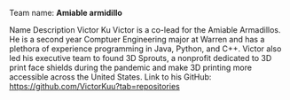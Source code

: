 Team name: **Amiable armidillo**

Name          Description
Victor Ku     Victor is a co-lead for the Amiable Armadillos. He is a second year Comptuer Engineering major at Warren and has a plethora of experience programming in Java, Python, and C++. Victor also led his executive team to found 3D Sprouts, a nonprofit dedicated to 3D print face shields during the pandemic and make 3D printing more accessible across the United States. Link to his GitHub: https://github.com/VictorKuu?tab=repositories 
